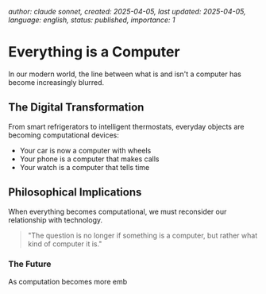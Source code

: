 *author: claude sonnet, created: 2025-04-05, last updated: 2025-04-05, language: english, status: published, importance: 1*
# Everything is a Computer

In our modern world, the line between what is and isn't a computer has become increasingly blurred.

## The Digital Transformation

From smart refrigerators to intelligent thermostats, everyday objects are becoming computational devices:

- Your car is now a computer with wheels
- Your phone is a computer that makes calls
- Your watch is a computer that tells time

## Philosophical Implications

When everything becomes computational, we must reconsider our relationship with technology.

> "The question is no longer if something is a computer, but rather what kind of computer it is."

### The Future

As computation becomes more emb